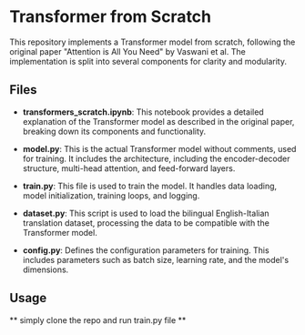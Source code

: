 # Transformer from Scratch

This repository implements a Transformer model from scratch, following the original paper "Attention is All You Need" by Vaswani et al. The implementation is split into several components for clarity and modularity.

## Files

- **transformers_scratch.ipynb**: This notebook provides a detailed explanation of the Transformer model as described in the original paper, breaking down its components and functionality.
  
- **model.py**: This is the actual Transformer model without comments, used for training. It includes the architecture, including the encoder-decoder structure, multi-head attention, and feed-forward layers.

- **train.py**: This file is used to train the model. It handles data loading, model initialization, training loops, and logging.

- **dataset.py**: This script is used to load the bilingual English-Italian translation dataset, processing the data to be compatible with the Transformer model.

- **config.py**: Defines the configuration parameters for training. This includes parameters such as batch size, learning rate, and the model's dimensions.

## Usage

** simply clone the repo and run train.py file **
